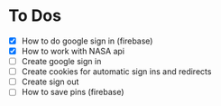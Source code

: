 # To Dos

- [x] How to do google sign in (firebase)
- [x] How to work with NASA api
- [ ] Create google sign in
- [ ] Create cookies for automatic sign ins and redirects
- [ ] Create sign out
- [ ] How to save pins (firebase)